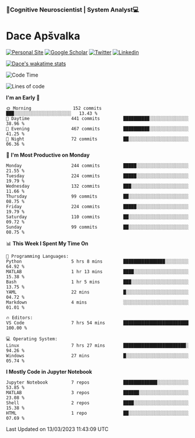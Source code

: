 ### 🧠Cognitive Neuroscientist | System Analyst💻
# Dace Apšvalka

[![Personal Site](https://img.shields.io/badge/website-teal?style=for-the-badge&logo=About.me&logoColor=white)](https://dcdace.net/)
[![Google Scholar](https://img.shields.io/badge/Scholar-yellow?style=for-the-badge&logo=googlescholar&logoColor=ffffff)](https://scholar.google.com/citations?hl=en&user=W8q0HBkAAAAJ&view_op=list_works&sortby=pubdate)
[![Twitter](https://img.shields.io/badge/Twitter-1DA1F2?logo=twitter&logoColor=white&style=for-the-badge)](https://twitter.com/dcdace)
[![Linkedin](https://img.shields.io/badge/linkedin-0077B5?logo=linkedin&logoColor=white&style=for-the-badge)](https://www.linkedin.com/in/dace-apsvalka/)

[![Dace's wakatime stats](https://github-readme-stats.vercel.app/api/wakatime?username=dcdace&theme=react&layout=compact&custom_title=Coding+past+7+days&v=2)](https://github.com/dcdace/dcdace)

<!--
[![github](https://img.shields.io/github/followers/dcdace?logo=github&style=plastic)](https://github.com/dcdace?tab=followers "GitHub followers")
[![wakatime](https://wakatime.com/badge/user/6e7556d3-b1db-4eef-a7e8-9bad735fc27e.svg?style=plastic?v=2)](https://wakatime.com/@6e7556d3-b1db-4eef-a7e8-9bad735fc27e "Total time coded since Feb 28 2022")

[![twitter](https://img.shields.io/twitter/follow/dcdace?label=followers&logo=twitter&color=%23007ec6&style=plastic)](https://twitter.com/dcdace "Twitter followers")

[![Dace's languages](https://github-readme-stats-one-nu-13.vercel.app/api/top-langs/?username=dcdace&langs_count=10&theme=nord&layout=compact)](https://github.com/anuraghazra/github-readme-stats) 
[![Dace's GitHub stats](https://github-readme-stats-one-nu-13.vercel.app/api?username=dcdace&theme=dracula&hide=prs,issues&count_private=true&show_icons=true&hide_rank=true&include_all_commits=true&hide_title=false&custom_title=GitHub+Stats)](https://github.com/anuraghazra/github-readme-stats)
-->

<!--START_SECTION:waka-->
![Code Time](http://img.shields.io/badge/Code%20Time-155%20hrs%2057%20mins-blue)

![Lines of code](https://img.shields.io/badge/From%20Hello%20World%20I%27ve%20Written-744.2%20thousand%20lines%20of%20code-blue)

**I'm an Early 🐤** 

```text
🌞 Morning                152 commits         ███░░░░░░░░░░░░░░░░░░░░░░   13.43 % 
🌆 Daytime                441 commits         ██████████░░░░░░░░░░░░░░░   38.96 % 
🌃 Evening                467 commits         ██████████░░░░░░░░░░░░░░░   41.25 % 
🌙 Night                  72 commits          ██░░░░░░░░░░░░░░░░░░░░░░░   06.36 % 
```
📅 **I'm Most Productive on Monday** 

```text
Monday                   244 commits         █████░░░░░░░░░░░░░░░░░░░░   21.55 % 
Tuesday                  224 commits         █████░░░░░░░░░░░░░░░░░░░░   19.79 % 
Wednesday                132 commits         ███░░░░░░░░░░░░░░░░░░░░░░   11.66 % 
Thursday                 99 commits          ██░░░░░░░░░░░░░░░░░░░░░░░   08.75 % 
Friday                   224 commits         █████░░░░░░░░░░░░░░░░░░░░   19.79 % 
Saturday                 110 commits         ██░░░░░░░░░░░░░░░░░░░░░░░   09.72 % 
Sunday                   99 commits          ██░░░░░░░░░░░░░░░░░░░░░░░   08.75 % 
```


📊 **This Week I Spent My Time On** 

```text
💬 Programming Languages: 
Python                   5 hrs 8 mins        ████████████████░░░░░░░░░   64.92 % 
MATLAB                   1 hr 13 mins        ████░░░░░░░░░░░░░░░░░░░░░   15.38 % 
Bash                     1 hr 5 mins         ███░░░░░░░░░░░░░░░░░░░░░░   13.75 % 
YAML                     22 mins             █░░░░░░░░░░░░░░░░░░░░░░░░   04.72 % 
Markdown                 4 mins              ░░░░░░░░░░░░░░░░░░░░░░░░░   01.01 % 

🔥 Editors: 
VS Code                  7 hrs 54 mins       █████████████████████████   100.00 % 

💻 Operating System: 
Linux                    7 hrs 27 mins       ████████████████████████░   94.26 % 
Windows                  27 mins             █░░░░░░░░░░░░░░░░░░░░░░░░   05.74 % 
```

**I Mostly Code in Jupyter Notebook** 

```text
Jupyter Notebook         7 repos             █████████████░░░░░░░░░░░░   53.85 % 
MATLAB                   3 repos             ██████░░░░░░░░░░░░░░░░░░░   23.08 % 
Shell                    2 repos             ████░░░░░░░░░░░░░░░░░░░░░   15.38 % 
HTML                     1 repo              ██░░░░░░░░░░░░░░░░░░░░░░░   07.69 % 
```




 Last Updated on 13/03/2023 11:43:09 UTC
<!--END_SECTION:waka-->

